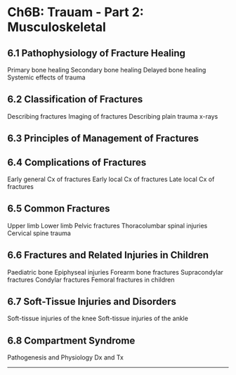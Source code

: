 # Ch6B: Trauam - Part 2: Musculoskeletal

## 6.1 Pathophysiology of Fracture Healing
Primary bone healing
Secondary bone healing
Delayed bone healing
Systemic effects of trauma

## 6.2 Classification of Fractures
Describing fractures
Imaging of fractures
Describing plain trauma x-rays

## 6.3 Principles of Management of Fractures

## 6.4 Complications of Fractures
Early general Cx of fractures
Early local Cx of fractures
Late local Cx of fractures

## 6.5 Common Fractures
Upper limb
Lower limb
Pelvic fractures
Thoracolumbar spinal injuries
Cervical spine trauma

## 6.6 Fractures and Related Injuries in Children
Paediatric bone
Epiphyseal injuries
Forearm bone fractures
Supracondylar fractures
Condylar fractures
Femoral fractures in children

## 6.7 Soft-Tissue Injuries and Disorders
Soft-tissue injuries of the knee
Soft-tissue injuries of the ankle

## 6.8 Compartment Syndrome
Pathogenesis and Physiology
Dx and Tx

------
